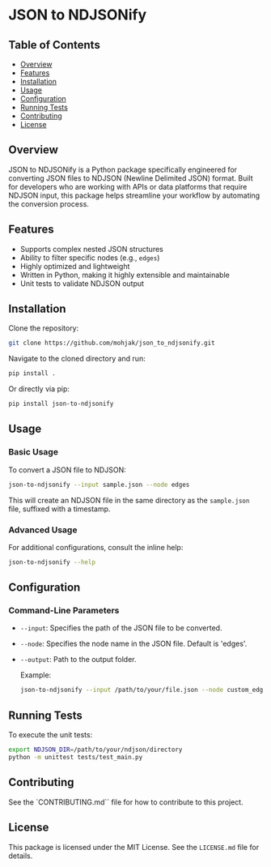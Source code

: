 # JSON to NDJSONify

## Table of Contents

- [Overview](#overview)
- [Features](#features)
- [Installation](#installation)
- [Usage](#usage)
- [Configuration](#configuration)
- [Running Tests](#running-tests)
- [Contributing](#contributing)
- [License](#license)

## Overview

JSON to NDJSONify is a Python package specifically engineered for converting JSON files to NDJSON (Newline Delimited JSON) format. Built for developers who are working with APIs or data platforms that require NDJSON input, this package helps streamline your workflow by automating the conversion process.

## Features

- Supports complex nested JSON structures
- Ability to filter specific nodes (e.g., `edges`)
- Highly optimized and lightweight
- Written in Python, making it highly extensible and maintainable
- Unit tests to validate NDJSON output

## Installation

Clone the repository:

```bash
git clone https://github.com/mohjak/json_to_ndjsonify.git
```

Navigate to the cloned directory and run:

```bash
pip install .
```

Or directly via pip:

```bash
pip install json-to-ndjsonify
```

## Usage

### Basic Usage

To convert a JSON file to NDJSON:

```bash
json-to-ndjsonify --input sample.json --node edges
```

This will create an NDJSON file in the same directory as the `sample.json` file, suffixed with a timestamp.

### Advanced Usage

For additional configurations, consult the inline help:

```bash
json-to-ndjsonify --help
```

## Configuration

### Command-Line Parameters

- `--input`: Specifies the path of the JSON file to be converted.
- `--node`: Specifies the node name in the JSON file. Default is 'edges'.
- `--output`: Path to the output folder.

  Example:

  ```bash
  json-to-ndjsonify --input /path/to/your/file.json --node custom_edges --output /path/to/output/folder
  ```

## Running Tests

To execute the unit tests:

```bash
export NDJSON_DIR=/path/to/your/ndjson/directory
python -m unittest tests/test_main.py
```

## Contributing

See the `CONTRIBUTING.md`` file for how to contribute to this project.

## License

This package is licensed under the MIT License. See the `LICENSE.md` file for details.
